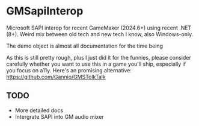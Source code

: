 # GMSapiInterop

Microsoft SAPI interop for recent GameMaker (2024.6+) using recent .NET (8+). Weird mix between old tech and new tech I know, also Windows-only.

The demo object is almost all documentation for the time being

As this is still pretty rough, plus I just did it for the funnies, please consider carefully whether you want to use this in a game you'll ship, especially if you focus on a11y. Here's an promising alternative: https://github.com/Gannio/GMSTolkTalk

## TODO

* More detailed docs
* Intergrate SAPI into GM audio mixer